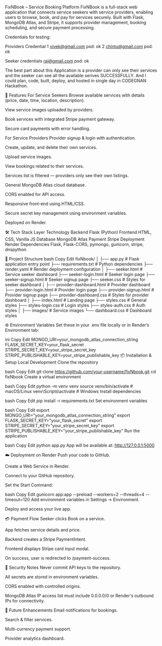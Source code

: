 FixNBook – Service Booking Platform
FixNBook is a full-stack web application that connects service seekers with service providers, enabling users to browse, book, and pay for services securely.
Built with Flask, MongoDB Atlas, and Stripe, it supports provider management, booking scheduling, and secure payment processing.

Credentials for testing:

  Providers Credential
  1 vivek@gmail.com
    psd: ok
  2 chintu@gmail.com
    psd: ok
  
  Seeker credentials
  raj@gmail.com
  psd: ok

The best part about this Application is a provider can only see their services and the seeker can see all the available serives SUCCESSFULLY. And I could plan, code, built, deploy, and hosted in single day in CODEGNAN Hackathon.


🚀 Features
For Service Seekers
Browse available services with details (price, date, time, location, description).

View service images uploaded by providers.

Book services with integrated Stripe payment gateway.

Secure card payments with error handling.

For Service Providers
Provider signup & login with authentication.

Create, update, and delete their own services.

Upload service images.

View bookings related to their services.

Services list is filtered — providers only see their own listings.

General
MongoDB Atlas cloud database.

CORS enabled for API access.

Responsive front-end using HTML/CSS.

Secure secret key management using environment variables.

Deployed on Render.

🛠 Tech Stack
Layer	Technology
Backend	Flask (Python)
Frontend	HTML, CSS, Vanilla JS
Database	MongoDB Atlas
Payment	Stripe
Deployment	Render
Dependencies	Flask, Flask-CORS, pymongo, gunicorn, stripe, dnspython

📂 Project Structure
bash
Copy
Edit
fixNbook/
│
├── app.py                     # Flask application entry point
├── requirements.txt           # Python dependencies
├── render.yaml                # Render deployment configuration
│
├── seeker.html                # Service seeker dashboard
├── seeker-login.html          # Seeker login page
├── seeker-signup.html         # Seeker signup page
├── seeker.css                 # Styles for seeker dashboard
│
├── provider-dashboard.html    # Provider dashboard
├── provider-login.html        # Provider login page
├── provider-signup.html       # Provider signup page
├── provider-dashboard.css     # Styles for provider dashboard
│
├── index.html                 # Landing page
├── styles.css                 # General styles
├── styles-login.css           # Login styles
├── styles-auth.css            # Auth styles
│
├── images/                    # Service images
└── dashboard.css              # Dashboard styles


⚙️ Environment Variables
Set these in your .env file locally or in Render’s Environment tab:

ini
Copy
Edit
MONGO_URI=your_mongodb_atlas_connection_string
FLASK_SECRET_KEY=your_flask_secret
STRIPE_SECRET_KEY=your_stripe_secret_key
STRIPE_PUBLISHABLE_KEY=your_stripe_publishable_key
📦 Installation & Setup
Local Development
Clone the repository

bash
Copy
Edit
git clone https://github.com/your-username/fixNbook.git
cd fixNbook
Create a virtual environment

bash
Copy
Edit
python -m venv venv
source venv/bin/activate   # macOS/Linux
venv\Scripts\activate      # Windows
Install dependencies

bash
Copy
Edit
pip install -r requirements.txt
Set environment variables

bash
Copy
Edit
export MONGO_URI="your_mongodb_atlas_connection_string"
export FLASK_SECRET_KEY="your_flask_secret"
export STRIPE_SECRET_KEY="your_stripe_secret_key"
export STRIPE_PUBLISHABLE_KEY="your_stripe_publishable_key"
Run the application

bash
Copy
Edit
python app.py
App will be available at: http://127.0.0.1:5000

☁️ Deployment on Render
Push your code to GitHub.

Create a Web Service in Render.

Connect to your GitHub repository.

Set the Start Command:

bash
Copy
Edit
gunicorn app:app --preload --workers=2 --threads=4 --timeout=120
Add environment variables in Settings → Environment.

Deploy and access your live app.

💳 Payment Flow
Seeker clicks Book on a service.

App fetches service details and price.

Backend creates a Stripe PaymentIntent.

Frontend displays Stripe card input modal.

On success, user is redirected to /payment-success.

🔐 Security Notes
Never commit API keys to the repository.

All secrets are stored in environment variables.

CORS enabled with controlled origins.

MongoDB Atlas IP access list must include 0.0.0.0/0 or Render's outbound IPs for connectivity.

📌 Future Enhancements
Email notifications for bookings.

Search & filter services.

Multi-currency payment support.

Provider analytics dashboard.
